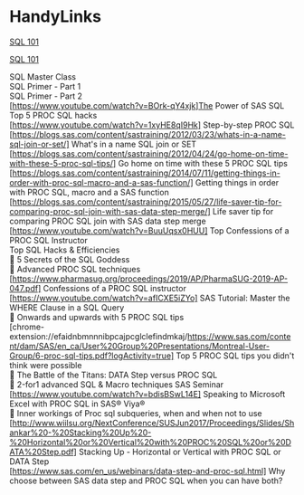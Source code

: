 # HandyLinks
[SQL 101](]https://www.pharmasug.org/proceedings/2023/HT/PharmaSUG-2023-HT-356.pdf)<br/>

<a href="https://www.pharmasug.org/proceedings/2023/HT/PharmaSUG-2023-HT-356.pdf" target="_blank">SQL 101</a><br/>

SQL Master Class<br/>
SQL Primer - Part 1<br/>
SQL Primer - Part 2<br/>
[https://www.youtube.com/watch?v=BOrk-qY4xjk]The Power of SAS SQL<br/>
Top 5 PROC SQL hacks<br/>
[https://www.youtube.com/watch?v=1xyHE8qI9Hk] Step-by-step PROC SQL <br/>
[https://blogs.sas.com/content/sastraining/2012/03/23/whats-in-a-name-sql-join-or-set/] What's in a name SQL join or SET<br/>
[https://blogs.sas.com/content/sastraining/2012/04/24/go-home-on-time-with-these-5-proc-sql-tips/] Go home on time with these 5 PROC SQL tips<br/>
[https://blogs.sas.com/content/sastraining/2014/07/11/getting-things-in-order-with-proc-sql-macro-and-a-sas-function/] Getting things in order with PROC SQL, macro and a SAS function<br/>
[https://blogs.sas.com/content/sastraining/2015/05/27/life-saver-tip-for-comparing-proc-sql-join-with-sas-data-step-merge/] Life saver tip for comparing PROC SQL join with SAS data step merge<br/>
[https://www.youtube.com/watch?v=BuuUqsx0HUU] Top Confessions of a PROC SQL Instructor<br/>
Top SQL Hacks & Efficiencies <br/>
	5 Secrets of the SQL Goddess<br/>
	Advanced PROC SQL techniques<br/>
[https://www.pharmasug.org/proceedings/2019/AP/PharmaSUG-2019-AP-047.pdf]	Confessions of a PROC SQL instructor<br/>
[https://www.youtube.com/watch?v=afICXE5iZYo]	SAS Tutorial: Master the WHERE Clause in a SQL Query<br/>
	Onwards and upwards with 5 PROC SQL tips<br/>
[chrome-extension://efaidnbmnnnibpcajpcglclefindmkaj/https://www.sas.com/content/dam/SAS/en_ca/User%20Group%20Presentations/Montreal-User-Group/6-proc-sql-tips.pdf?logActivity=true]	Top 5 PROC SQL tips you didn't think were possible<br/>
	The Battle of the Titans: DATA Step versus PROC SQL<br/>
	2-for1 advanced SQL & Macro techniques SAS Seminar <br/>
[https://www.youtube.com/watch?v=bdisBSwL14E]	Speaking to Microsoft Excel with PROC SQL in SAS® Viya®<br/>
	Inner workings of Proc sql subqueries, when and when not to use<br/>
[http://www.wiilsu.org/NextConference/SUSJun2017/Proceedings/Slides/Shankar%20-%20Stacking%20Up%20-%20Horizontal%20or%20Vertical%20with%20PROC%20SQL%20or%20DATA%20Step.pdf]	Stacking Up - Horizontal or Vertical with PROC SQL or DATA Step<br/>
[https://www.sas.com/en_us/webinars/data-step-and-proc-sql.html]	Why choose between SAS data step and PROC SQL when you can have both?<br/>
